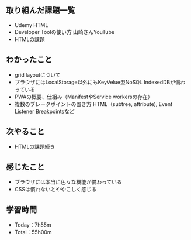 ## 取り組んだ課題一覧
- Udemy HTML
- Developer Toolの使い方 山崎さんYouTube
- HTMLの課題

## わかったこと
- grid layoutについて
- ブラウザにはLocalStorage以外にもKeyVelue型NoSQL IndexedDBが備わっている
- PWAの概要、仕組み（ManifestやService workersの存在）
- 複数のブレークポイントの置き方 HTML（subtree, attribute), Event Listener Breakpointsなど

## 次やること
- HTMLの課題続き

## 感じたこと
- ブラウザには本当に色々な機能が備わっている
- CSSは慣れないとややこしく感じる

## 学習時間
- Today：7h55m
- Total：55h00m
